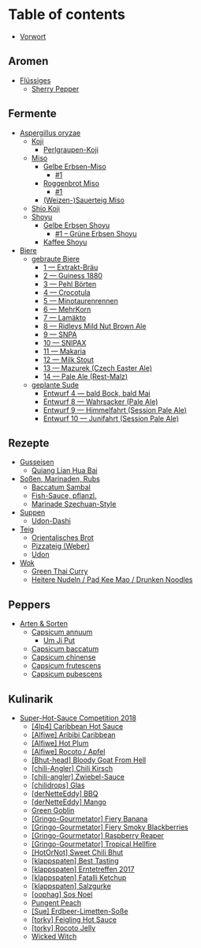 # Table of contents

* [Vorwort](README.md)

## Aromen

* [Flüssiges](aromen/fluessiges/README.md)
  * [Sherry Pepper](aromen/fluessiges/sherry-pepper.md)

## Fermente

* [Aspergillus oryzae](fermente/aspergillus-oryzae/README.md)
  * [Koji](fermente/aspergillus-oryzae/koji/README.md)
    * [Perlgraupen-Koji](fermente/aspergillus-oryzae/koji/perlgraupen-koji.md)
  * [Miso](fermente/aspergillus-oryzae/miso/README.md)
    * [Gelbe Erbsen-Miso](fermente/aspergillus-oryzae/miso/gelbe-erbsen-miso/README.md)
      * [\#1](fermente/aspergillus-oryzae/miso/gelbe-erbsen-miso/1.md)
    * [Roggenbrot Miso](fermente/aspergillus-oryzae/miso/roggenbrot-miso/README.md)
      * [\#1](fermente/aspergillus-oryzae/miso/roggenbrot-miso/1.md)
    * [\(Weizen-\)Sauerteig Miso](fermente/aspergillus-oryzae/miso/weizen-sauerteig-miso.md)
  * [Shio Koji](fermente/aspergillus-oryzae/shio-koji.md)
  * [Shoyu](fermente/aspergillus-oryzae/shoyu/README.md)
    * [Gelbe Erbsen Shoyu](fermente/aspergillus-oryzae/shoyu/gelbe-erbsen-shoyu/README.md)
      * [\#1 – Grüne Erbsen Shoyu](fermente/aspergillus-oryzae/shoyu/gelbe-erbsen-shoyu/1-gruene-erbsen-shoyu.md)
    * [Kaffee Shoyu](fermente/aspergillus-oryzae/shoyu/kaffee-shoyu.md)
* [Biere](fermente/biere/README.md)
  * [gebraute Biere](fermente/biere/gebraute-biere/README.md)
    * [1 — Extrakt-Bräu](fermente/biere/gebraute-biere/1.md)
    * [2 — Guiness 1880](fermente/biere/gebraute-biere/untitled.md)
    * [3 — Pehl Börten](fermente/biere/gebraute-biere/3-pehl-boerten.md)
    * [4 — Crocotula](fermente/biere/gebraute-biere/4-crocotula.md)
    * [5 — Minotaurenrennen](fermente/biere/gebraute-biere/5-minotaurenrennen.md)
    * [6 — MehrKorn](fermente/biere/gebraute-biere/6-mehrkorn.md)
    * [7 — Lamäkto](fermente/biere/gebraute-biere/7-lamaekto.md)
    * [8 — Ridleys Mild Nut Brown Ale](fermente/biere/gebraute-biere/8-ridleys-mild-nut-brown-ale.md)
    * [9 — SNPA](fermente/biere/gebraute-biere/9-snpa.md)
    * [10 — SNIPAX](fermente/biere/gebraute-biere/10-snipax.md)
    * [11 — Makaria](fermente/biere/gebraute-biere/11-makaria.md)
    * [12 — Milk Stout](fermente/biere/gebraute-biere/12-milk-stout.md)
    * [13 — Mazurek \(Czech Easter Ale\)](fermente/biere/gebraute-biere/13-mazurek-czech-easter-ale.md)
    * [14 — Pale Ale \(Rest-Malz\)](fermente/biere/gebraute-biere/14-pale-ale-rest-malz.md)
  * [geplante Sude](fermente/biere/geplante-sude/README.md)
    * [Entwurf 4 — bald Bock, bald Mai](fermente/biere/geplante-sude/draft_4-bald-bock-bald-mai.md)
    * [Entwurf 8 — Wahrsacker \(Pale Ale\)](fermente/biere/geplante-sude/draft_8-wahrsacker-pale-ale.md)
    * [Entwurf 9 — Himmelfahrt \(Session Pale Ale\)](fermente/biere/geplante-sude/draft_9-himmelfahrt-session-pale-ale.md)
    * [Entwurf 10 — Junifahrt \(Session Pale Ale\)](fermente/biere/geplante-sude/draft_10-junifahrt-session-pale-ale.md)

## Rezepte

* [Gusseisen](rezepte/potjie-dutch-oven/README.md)
  * [Quiang Lian Hua Bai](rezepte/potjie-dutch-oven/quiang-lian-hua-bai.md)
* [Soßen, Marinaden, Rubs](rezepte/sossen-marinaden-rubs/README.md)
  * [Baccatum Sambal](rezepte/sossen-marinaden-rubs/baccatum-sambal.md)
  * [Fish-Sauce, pflanzl.](rezepte/sossen-marinaden-rubs/fish-sauce-pflanzl..md)
  * [Marinade Szechuan-Style](rezepte/sossen-marinaden-rubs/marinade-szechuan-style.md)
* [Suppen](rezepte/suppen/README.md)
  * [Udon-Dashi](rezepte/suppen/udon-dashi.md)
* [Teig](rezepte/teig/README.md)
  * [Orientalisches Brot](rezepte/teig/orientalisches-brot.md)
  * [Pizzateig \(Weber\)](rezepte/teig/pizzateig-weber.md)
  * [Udon](rezepte/teig/udon.md)
* [Wok](rezepte/wok/README.md)
  * [Green Thai Curry](rezepte/wok/green-thai-curry.md)
  * [Heitere Nudeln / Pad Kee Mao / Drunken Noodles](rezepte/wok/heitere-nudeln-pad-kee-mao-drunken-noodles.md)

## Peppers

* [Arten & Sorten](peppers/arten-and-sorten/README.md)
  * [Capsicum annuum](peppers/arten-and-sorten/capsicum-annuum/README.md)
    * [Um Ji Put](peppers/arten-and-sorten/capsicum-annuum/um-ji-put.md)
  * [Capsicum baccatum](peppers/arten-and-sorten/capsicum-baccatum.md)
  * [Capsicum chinense](peppers/arten-and-sorten/capsicum-chinense.md)
  * [Capsicum frutescens](peppers/arten-and-sorten/capsicum-frutescens.md)
  * [Capsicum pubescens](peppers/arten-and-sorten/capsicum-pubescens.md)

## Kulinarik

* [Super-Hot-Sauce Competition 2018](kulinarik/hot-sauce-competition-2018/README.md)
  * [\[4lp4\] Caribbean Hot Sauce](kulinarik/hot-sauce-competition-2018/4lp4-caribbean-hot-sauce.md)
  * [\[Alfiwe\] Aribibi Caribbean](kulinarik/hot-sauce-competition-2018/alfiwe-aribibi-carribean-sauce.md)
  * [\[Alfiwe\] Hot Plum](kulinarik/hot-sauce-competition-2018/alfiwe-hot-plum.md)
  * [\[Alfiwe\] Rocoto / Apfel](kulinarik/hot-sauce-competition-2018/alfiwe-rocoto-apfel.md)
  * [\[Bhut-head\] Bloody Goat From Hell](kulinarik/hot-sauce-competition-2018/bhut-head-bloody-goat-from-hell.md)
  * [\[chili-Angler\] Chili Kirsch](kulinarik/hot-sauce-competition-2018/chili-kirsch.md)
  * [\[chili-angler\] Zwiebel-Sauce](kulinarik/hot-sauce-competition-2018/chili-angler-zwiebel-sauce.md)
  * [\[chilidrops\] Glas](kulinarik/hot-sauce-competition-2018/glas.md)
  * [\[derNetteEddy\] BBQ](kulinarik/hot-sauce-competition-2018/dernetteeddy-bbq.md)
  * [\[derNetteEddy\] Mango](kulinarik/hot-sauce-competition-2018/dernetteeddy-mango.md)
  * [Green Goblin](kulinarik/hot-sauce-competition-2018/green-goblin.md)
  * [\[Gringo-Gourmetator\] Fiery Banana](kulinarik/hot-sauce-competition-2018/gringo-gourmetator-fiery-banana.md)
  * [\[Gringo-Gourmetator\] Fiery Smoky Blackberries](kulinarik/hot-sauce-competition-2018/gringo-gourmetator-fiery-smoky-blackberries.md)
  * [\[Gringo-Gourmetator\] Raspberry Reaper](kulinarik/hot-sauce-competition-2018/gringo-gourmetator-raspberry-reaper.md)
  * [\[Gringo-Gourmetator\] Tropical Hellfire](kulinarik/hot-sauce-competition-2018/gringo-gourmetator-tropical-hellfire.md)
  * [\[HotOrNot\] Sweet Chili Bhut](kulinarik/hot-sauce-competition-2018/hotornot-sweet-chili-bhut.md)
  * [\[klappspaten\] Best Tasting](kulinarik/hot-sauce-competition-2018/klappspaten-best-tasting.md)
  * [\[klappspaten\] Erntetreffen 2017](kulinarik/hot-sauce-competition-2018/klappspaten-erntetreffen-2017.md)
  * [\[klappspaten\] Fatalli Ketchup](kulinarik/hot-sauce-competition-2018/klappspaten-fatalli-ketchup.md)
  * [\[klappspaten\] Salzgurke](kulinarik/hot-sauce-competition-2018/klappspaten-salzgurke.md)
  * [\[oophag\] Sos Noel](kulinarik/hot-sauce-competition-2018/oophag-sos-noel.md)
  * [Pungent Peach](kulinarik/hot-sauce-competition-2018/pungent-peach.md)
  * [\[Sue\] Erdbeer-Limetten-Soße](kulinarik/hot-sauce-competition-2018/gringo-gourmetator-erdbeer-limetten-sosse.md)
  * [\[torky\] Feigling Hot Sauce](kulinarik/hot-sauce-competition-2018/torky-feigling-hot-sauce.md)
  * [\[torky\] Rocoto Jelly](kulinarik/hot-sauce-competition-2018/torky-rocoto-jelly.md)
  * [Wicked Witch](kulinarik/hot-sauce-competition-2018/wicked-witch.md)


